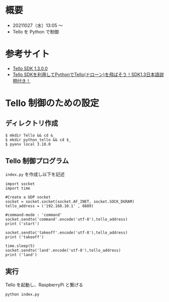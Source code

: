 # 概要
- 20211027（水）13:05 〜
- Tello を Python で制御
<p></p>

# 参考サイト
- [Tello SDK 1.3.0.0](https://terra-1-g.djicdn.com/2d4dce68897a46b19fc717f3576b7c6a/Tello%20%E7%BC%96%E7%A8%8B%E7%9B%B8%E5%85%B3/For%20Tello/Tello%20SDK%20Documentation%20EN_1.3_1122.pdf)
- [Tello SDKを利用してPythonでTello(ドローン)を飛ばそう！SDK1.3日本語説明付き！](https://se-lina.hatenablog.com/entry/2020/08/16/110723)
<p></p>

# Tello 制御のための設定
## ディレクトリ作成
```
$ mkdir Tello && cd &_
$ mkdir python_tello && cd $_
$ pyenv local 3.10.0
```
<p></p>
<div class="page-break"></div>

## Tello 制御プログラム
`index.py` を作成し以下を記述
<p></p>

```
import socket
import time

#Create a UDP socket
socket = socket.socket(socket.AF_INET, socket.SOCK_DGRAM)
tello_address = ('192.168.10.1' , 8889)

#command-mode : 'command'
socket.sendto('command'.encode('utf-8'),tello_address)
print ('start')

socket.sendto('takeoff'.encode('utf-8'),tello_address)
print ('takeoff')

time.sleep(5)
socket.sendto('land'.encode('utf-8'),tello_address)
print ('land')
```
<p></p>

## 実行
Tello を起動し、RaspberryPi と繋げる

```
python index.py
```
<p></p>
<div class="page-break"></div>
